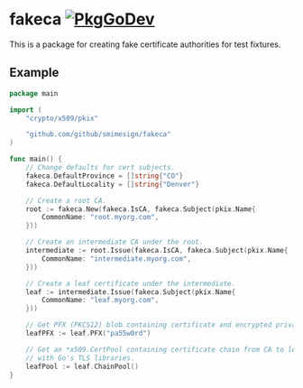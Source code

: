# fakeca [![PkgGoDev](https://pkg.go.dev/badge/github.com/github/smimesign/fakeca?tab=doc)](https://pkg.go.dev/github.com/github/smimesign/fakeca?tab=doc) 

This is a package for creating fake certificate authorities for test fixtures.

## Example

```go
package main

import (
	"crypto/x509/pkix"

	"github.com/github/smimesign/fakeca"
)

func main() {
	// Change defaults for cert subjects.
	fakeca.DefaultProvince = []string{"CO"}
	fakeca.DefaultLocality = []string{"Denver"}

	// Create a root CA.
	root := fakeca.New(fakeca.IsCA, fakeca.Subject(pkix.Name{
		CommonName: "root.myorg.com",
	}))

	// Create an intermediate CA under the root.
	intermediate := root.Issue(fakeca.IsCA, fakeca.Subject(pkix.Name{
		CommonName: "intermediate.myorg.com",
	}))

	// Create a leaf certificate under the intermediate.
	leaf := intermediate.Issue(fakeca.Subject(pkix.Name{
		CommonName: "leaf.myorg.com",
	}))

	// Get PFX (PKCS12) blob containing certificate and encrypted private key.
	leafPFX := leaf.PFX("pa55w0rd")

	// Get an *x509.CertPool containing certificate chain from CA to leaf for use
	// with Go's TLS libraries.
	leafPool := leaf.ChainPool()
}

```
